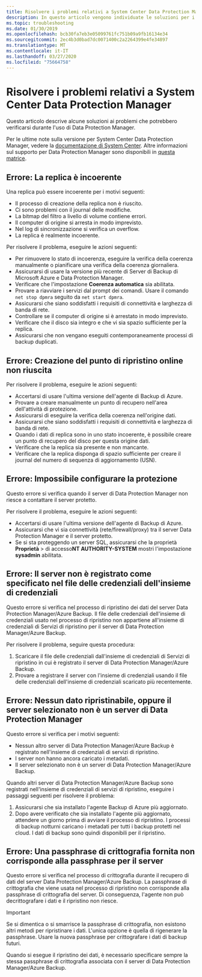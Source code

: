 ```yaml
---
title: Risolvere i problemi relativi a System Center Data Protection Manager
description: In questo articolo vengono individuate le soluzioni per i problemi che possono verificarsi durante l'utilizzo di System Center Data Protection Manager.
ms.topic: troubleshooting
ms.date: 01/30/2019
ms.openlocfilehash: bcb30fa7eb3e05099761fc751b09a9fb16134e34
ms.sourcegitcommit: 2ec4b3d0bad7dc0071400c2a2264399e4fe34897
ms.translationtype: MT
ms.contentlocale: it-IT
ms.lasthandoff: 03/27/2020
ms.locfileid: "75664758"
---
```

# <a name="troubleshoot-system-center-data-protection-manager"></a>Risolvere i problemi relativi a System Center Data Protection Manager

Questo articolo descrive alcune soluzioni ai problemi che potrebbero verificarsi durante l'uso di Data Protection Manager.

Per le ultime note sulla versione per System Center Data Protection Manager, vedere la [documentazione di System Center](https://docs.microsoft.com/system-center/dpm/dpm-release-notes?view=sc-dpm-2016). Altre informazioni sul supporto per Data Protection Manager sono disponibili in [questa matrice](https://docs.microsoft.com/system-center/dpm/dpm-protection-matrix?view=sc-dpm-2016).

## <a name="error-replica-is-inconsistent"></a>Errore: La replica è incoerente

Una replica può essere incoerente per i motivi seguenti:

- Il processo di creazione della replica non è riuscito.
- Ci sono problemi con il journal delle modifiche.
- La bitmap del filtro a livello di volume contiene errori.
- Il computer di origine si arresta in modo imprevisto.
- Nel log di sincronizzazione si verifica un overflow.
- La replica è realmente incoerente.

Per risolvere il problema, eseguire le azioni seguenti:

- Per rimuovere lo stato di incoerenza, eseguire la verifica della coerenza manualmente o pianificare una verifica della coerenza giornaliera.
- Assicurarsi di usare la versione più recente di Server di Backup di Microsoft Azure e Data Protection Manager.
- Verificare che l'impostazione **Coerenza automatica** sia abilitata.
- Provare a riavviare i servizi dal prompt dei comandi. Usare il comando `net stop dpmra` seguito da `net start dpmra`.
- Assicurarsi che siano soddisfatti i requisiti di connettività e larghezza di banda di rete.
- Controllare se il computer di origine si è arrestato in modo imprevisto.
- Verificare che il disco sia integro e che vi sia spazio sufficiente per la replica.
- Assicurarsi che non vengano eseguiti contemporaneamente processi di backup duplicati.

## <a name="error-online-recovery-point-creation-failed"></a>Errore: Creazione del punto di ripristino online non riuscita

Per risolvere il problema, eseguire le azioni seguenti:

- Accertarsi di usare l'ultima versione dell'agente di Backup di Azure.
- Provare a creare manualmente un punto di recupero nell'area dell'attività di protezione.
- Assicurarsi di eseguire la verifica della coerenza nell'origine dati.
- Assicurarsi che siano soddisfatti i requisiti di connettività e larghezza di banda di rete.
- Quando i dati di replica sono in uno stato incoerente, è possibile creare un punto di recupero del disco per questa origine dati.
- Verificare che la replica sia presente e non mancante.
- Verificare che la replica disponga di spazio sufficiente per creare il journal del numero di sequenza di aggiornamento (USN).

## <a name="error-unable-to-configure-protection"></a>Errore: Impossibile configurare la protezione

Questo errore si verifica quando il server di Data Protection Manager non riesce a contattare il server protetto.

Per risolvere il problema, eseguire le azioni seguenti:

- Accertarsi di usare l'ultima versione dell'agente di Backup di Azure.
- Assicurarsi che vi sia connettività (rete/firewall/proxy) tra il server Data Protection Manager e il server protetto.
- Se si sta proteggendo un server SQL, assicurarsi che la proprietà **Proprietà** > di accesso**NT AUTHORITY-SYSTEM** mostri l'impostazione **sysadmin** abilitata.

## <a name="error-server-not-registered-as-specified-in-vault-credential-file"></a>Errore: Il server non è registrato come specificato nel file delle credenziali dell'insieme di credenziali

Questo errore si verifica nel processo di ripristino dei dati del server Data Protection Manager/Azure Backup. Il file delle credenziali dell'insieme di credenziali usato nel processo di ripristino non appartiene all'insieme di credenziali di Servizi di ripristino per il server di Data Protection Manager/Azure Backup.

Per risolvere il problema, seguire questa procedura:

1. Scaricare il file delle credenziali dall'insieme di credenziali di Servizi di ripristino in cui è registrato il server di Data Protection Manager/Azure Backup.
2. Provare a registrare il server con l'insieme di credenziali usando il file delle credenziali dell'insieme di credenziali scaricato più recentemente.

## <a name="error-no-recoverable-data-or-selected-server-not-a-data-protection-manager-server"></a>Errore: Nessun dato ripristinabile, oppure il server selezionato non è un server di Data Protection Manager

Questo errore si verifica per i motivi seguenti:

- Nessun altro server di Data Protection Manager/Azure Backup è registrato nell'insieme di credenziali di servizi di ripristino.
- I server non hanno ancora caricato i metadati.
- Il server selezionato non è un server di Data Protection Manager/Azure Backup.

Quando altri server di Data Protection Manager/Azure Backup sono registrati nell'insieme di credenziali di servizi di ripristino, eseguire i passaggi seguenti per risolvere il problema:

1. Assicurarsi che sia installato l'agente Backup di Azure più aggiornato.
2. Dopo avere verificato che sia installato l'agente più aggiornato, attendere un giorno prima di avviare il processo di ripristino. I processi di backup notturni caricano i metadati per tutti i backup protetti nel cloud. I dati di backup sono quindi disponibili per il ripristino.

## <a name="error-provided-encryption-passphrase-doesnt-match-passphrase-for-server"></a>Errore: Una passphrase di crittografia fornita non corrisponde alla passphrase per il server

Questo errore si verifica nel processo di crittografia durante il recupero di dati del server Data Protection Manager/Azure Backup. La passphrase di crittografia che viene usata nel processo di ripristino non corrisponde alla passphrase di crittografia del server. Di conseguenza, l'agente non può decrittografare i dati e il ripristino non riesce.

> [!IMPORTANT]
> Se si dimentica o si smarrisce la passphrase di crittografia, non esistono altri metodi per ripristinare i dati. L'unica opzione è quella di rigenerare la passphrase. Usare la nuova passphrase per crittografare i dati di backup futuri.
>
> Quando si esegue il ripristino dei dati, è necessario specificare sempre la stessa passphrase di crittografia associata con il server di Data Protection Manager/Azure Backup.
>
